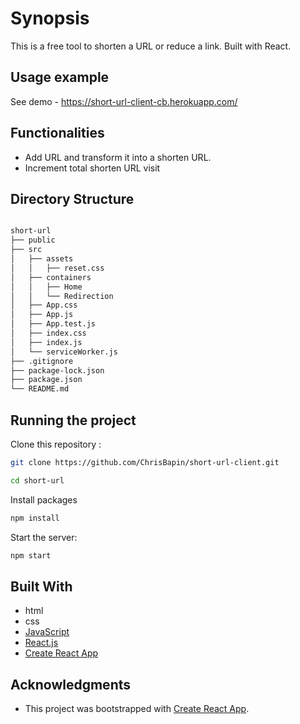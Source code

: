 # Synopsis

This is a free tool to shorten a URL or reduce a link. Built with React.

## Usage example

See demo - https://short-url-client-cb.herokuapp.com/

## Functionalities

- Add URL and transform it into a shorten URL.
- Increment total shorten URL visit

## Directory Structure

```bash

short-url
├── public
├── src
│   ├── assets
│   │   ├── reset.css
│   ├── containers
│   │   ├── Home
│   │   └── Redirection
│   ├── App.css
│   ├── App.js
│   ├── App.test.js
│   ├── index.css
│   ├── index.js
│   └── serviceWorker.js
├── .gitignore
├── package-lock.json
├── package.json
└── README.md

```

## Running the project

Clone this repository :

```bash
git clone https://github.com/ChrisBapin/short-url-client.git

cd short-url
```

Install packages

```bash
npm install
```

Start the server:

```bash
npm start
```

## Built With

- html
- css
- [JavaScript](https://developer.mozilla.org/bm/docs/Web/JavaScript)
- [React.js](https://reactjs.org/docs/hello-world.html)
- [Create React App](https://facebook.github.io/create-react-app/docs/getting-started)

## Acknowledgments

- This project was bootstrapped with [Create React App](https://github.com/facebook/create-react-app).
